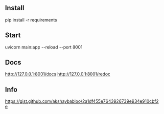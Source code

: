 ## Install

pip install -r requirements

## Start

uvicorn main:app --reload --port 8001

## Docs

http://127.0.0.1:8001/docs
http://127.0.0.1:8001/redoc

## Info

https://gist.github.com/akshaybabloo/2a1df455e7643926739e934e910cbf2e
